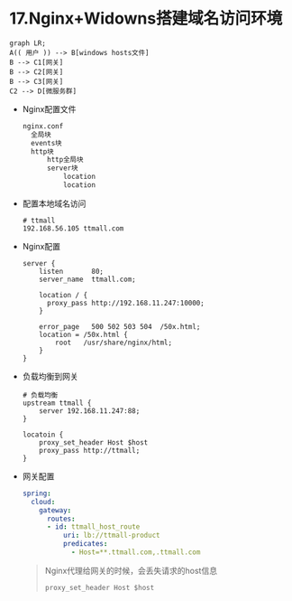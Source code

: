 # 17.Nginx+Widowns搭建域名访问环境

```mermaid
graph LR;
A(( 用户 )) --> B[windows hosts文件]
B --> C1[网关]
B --> C2[网关]
B --> C3[网关]
C2 --> D[微服务群]
```

- Nginx配置文件

  ```tex
  nginx.conf
  	全局块
  	events块
  	http块
  		http全局块
  		server块
  			location 
  			location
  ```

- 配置本地域名访问

  ```
  # ttmall
  192.168.56.105 ttmall.com
  ```

- Nginx配置

  ```shell
  server {
      listen       80;
      server_name  ttmall.com;
  
      location / {
        proxy_pass http://192.168.11.247:10000;
      }
      
      error_page   500 502 503 504  /50x.html;
      location = /50x.html {
          root   /usr/share/nginx/html;
      }
  }
  ```

  

- 负载均衡到网关

  ```shell
  # 负载均衡
  upstream ttmall {
      server 192.168.11.247:88;
  }
  ```

  ```shell
  locatoin {
      proxy_set_header Host $host
      proxy_pass http://ttmall;
  }
  ```

- 网关配置

  ```yaml
  spring:
    cloud:
      gateway:
        routes:
  		- id: ttmall_host_route
            uri: lb://ttmall-product
            predicates:
              - Host=**.ttmall.com,.ttmall.com
  ```

  > Nginx代理给网关的时候，会丢失请求的host信息
  >
  > ```shell
  > proxy_set_header Host $host
  > ```


